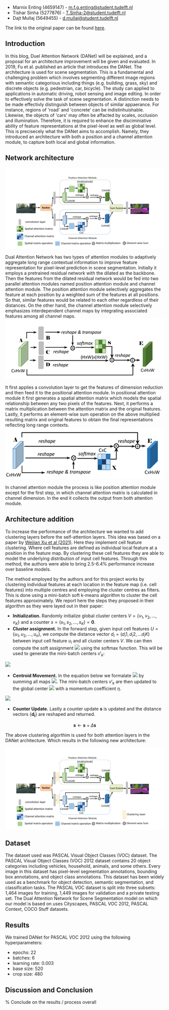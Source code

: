* Marnix Enting (4659147) - <m.f.g.enting@student.tudelft.nl>
* Tishar Sinha (5277876) - <T.Sinha-2@student.tudelft.nl>
* Dajt Mullaj (5649455) - <d.mullaj@student.tudelft.nl>

The link to the original paper can be found <a href="https://arxiv.org/pdf/1809.02983.pdf" title="Link to the paper" >here</a>.

## Introduction
In this blog, Duel Attention Network (DANet) will be explained, and a proposal for an architecture improvement will be given and evaluated. In 2019, Fu et al. published an article that introduces the DANet. The architecture is used for scene segmentation. This is a fundamental and challenging problem which involves segmenting different image regions with semantic categorious including things (e.g. building, grass, sky) and discrete objects (e.g. pedestrian, car, bicycle). The study can applied to applications in automatic driving, robot sensing and image editing. In order to effectively solve the task of scene segmentation. A distinction needs to be made effectivly distinguish between objects of similar appaerance. For instance, regions of 'road' and 'concrete' can be indistinhuishable. Likewise, the objects of 'cars' may often be affacted by scales, occlusion and illumination. Therefore, it is required to enhance the disciminiative ability of feature representations at the pixel-level as well as  global level. This is precisecely what the DANet aims to accomplish. Namely, they introduced an architecture with both a position and a channel attention module, to capture both local and global information.


## Network architecture
 ![Image](cv-architecture.png)
<!-- <p align="center">
<img src= cv-architecture.png/ width=70% height=70%>
</p> -->
Dual Attention Network has two types of attention modules to adaptively aggregate long range contextual information to improve feature representation for pixel-level prediction in scene segmentation.  Initially it employs a pretrained residual network with the dilated as the backbone. Then the features from the dilated residual network would be fed into two parallel attention modules named position attention module and channel attention module. The position attention module selectively aggregates the feature at each position by a weighted sum of the features at all positions. So that, similar features would be related to each other regardless of their distances. On the other hand, the channel attention module selectively emphasizes interdependent channel maps by integrating associated features among all channel maps.
 ![Image](position.png)
<!-- <p align="center">
<img src= position.png/ width=50% height=50%>
</p> -->
It first applies a convolution layer to get the features of dimension reduction and then feed it to the positional attention module. In positional attention module it first generates a spatial attention matrix which models the spatial relationship between any two pixels of the features. Next, it performs a matrix multiplication between the attention matrix and the original features. Lastly, it performs an element-wise sum operation on the above multiplied resulting matrix and original features to obtain the final representations reflecting long range contexts.
 ![Image](chann.png)
<!-- <p align="center">
<img src= chann.png/ width=50% height=50%>
</p> -->
In channel attention module the process is like position attention module except for the first step, in which channel attention matrix is calculated in channel dimension. In the end it collects the output from both attention module.


## Architecture addition
To increase the performance of the architecture we wanted to add clustering layers before the 
self-attention layers. This idea was based on a paper by <a href="https://openreview.net/pdf?id=vujTf_I8Kmc" title="Link to the paper clustering" >Weijian Xu et al (2021)</a>. Here they implement cell feature clustering. Where cell features are defined as individual local feature at a position in the feature map. By clustering these cell features they are able to model the underlying distribution of input cell features. Through this method, the authors were able to bring 2.5-6.4% performance increase over baseline models. 

The method employed by the authors and for this project works by clustering individual features at each location in the feature map (i.e. cell features) into multiple centres and employing the cluster centres as filters. This is done using a mini-batch soft k-means algorithm to cluster the cell features approximately. We report here the steps they proposed in their algorithm as they were layed out in their paper:

-	**Initialization.** Randomly initialize global cluster centers $V = \{v_1, v_2, ..., v_K\}$ and a counter $s = (s_1, s_2, ..., s_K) = \textbf{0}$.
-	**Cluster assignment.** In the forward step, given input cell features $U = \{u_1, u_2, ..., u_n\}$, we compute the distance vector $d_i = (d_i1, d_i2, ...d_iK)$ between input cell feature $u_i$ and all cluster centers $V$. We can then compute the soft assignment <img src="https://render.githubusercontent.com/render/math?math=m_{i k} \in \mathbb{R}"> using the softmax function. This will be used to generate the mini-batch centers $v'_k$:

<!-- $$d_{i k}=\left\|\mathbf{u}_{i}-\mathbf{v}_{k}\right\|_{2}^{2}, \quad m_{i k}=\frac{e^{-\beta d_{i k}}}{\sum_{j} e^{-\beta d_{i j}}}, \quad \mathbf{v}_{k}^{\prime}=\frac{\sum_{i} m_{i k} \mathbf{u}_{i}}{\sum_{i} m_{i k}}$$ -->
<img src="https://render.githubusercontent.com/render/math?math=d_{i k}=\left\|\mathbf{u}_{i}-\mathbf{v}_{k}\right\|_{2}^{2}, \quad m_{i k}=\frac{e^{-\beta d_{i k}}}{\sum_{j} e^{-\beta d_{i j}}}, \quad \mathbf{v}_{k}^{\prime}=\frac{\sum_{i} m_{i k} \mathbf{u}_{i}}{\sum_{i} m_{i k}}">

- **Centroid Movement.** In the equation below we formalate <img src="https://render.githubusercontent.com/render/math?math=\Delta \mathrm{s}=\sum_{i} \mathbf{m}_{i}"> by summing all maps <img src="https://render.githubusercontent.com/render/math?math=\mathbf{m}_{i}=\left(m_{i 1}, m_{i 2}, \ldots m_{i K}\right)">. The mini-batch centers $v'_k$ are then updated to the global center <img src="https://render.githubusercontent.com/render/math?math=v_k"> with a momentum coefficient $\eta$.

<!-- $$
\mathbf{v}_{k} \leftarrow(1-\eta) \mathbf{v}_{k}+\eta \mathbf{v}_{k}^{\prime}, \quad \eta=\frac{\lambda}{s_{k}+\Delta s_{k}}
$$ -->
<img src="https://render.githubusercontent.com/render/math?math=\mathbf{v}_{k} \leftarrow(1-\eta) \mathbf{v}_{k}+\eta \mathbf{v}_{k}^{\prime}, \quad \eta=\frac{\lambda}{s_{k}+\Delta s_{k}}">

- **Counter Update.** Lastly a counter update $\mathbf{s}$ is updated and the distance vectors {$\mathbf{d_i}$} are reshaped and returned.

$$\mathbf{s} \leftarrow \mathbf{s} + \Delta \mathbf{s}$$

The above clustering algorthim is used for both attention layers in the DANet architecture. Which results in the following new architecture:

![Image](improved-architecture.png)
<!-- <p align="center">
<img src= improved-architecture.png/ width=70% height=70%>
</p> -->


## Dataset
The dataset used was PASCAL Visual Object Classes (VOC) dataset.  The PASCAL Visual Object Classes (VOC) 2012 dataset contains 20 object categories including vehicles, household, animals, and some others. Every image in this dataset has pixel-level segmentation annotations, bounding box annotations, and object class annotations. This dataset has been widely used as a benchmark for object detection, semantic segmentation, and classification tasks. The PASCAL VOC dataset is split into three subsets: 1,464 images for training, 1,449 images for validation and a private testing set. The Dual Attention Network for Scene Segmentation model on which our model is based on uses Cityscapes, PASCAL VOC 2012, PASCAL Context, COCO Stuff datasets.

## Results
We trained DANet for PASCAL VOC 2012 using the following hyperparameters:
- epochs: 22
- batches: 6
- learning rate: 0.003
- base size: 520
- crop size: 480



## Discussion and Conclusion

% Conclude on the results / process overall
